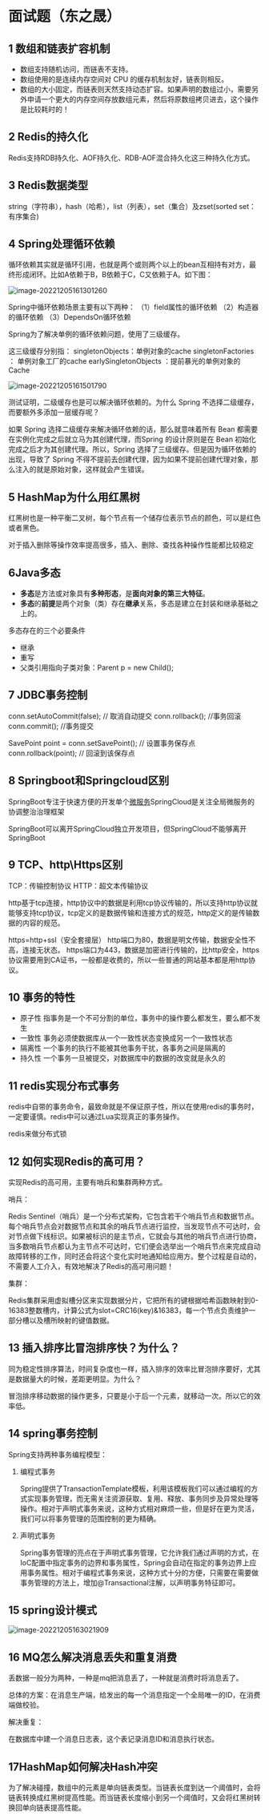 # 面试题（东之晟）

## 1 数组和链表扩容机制

- 数组支持随机访问，而链表不支持。
- 数组使用的是连续内存空间对 CPU 的缓存机制友好，链表则相反。
- 数组的大小固定，而链表则天然支持动态扩容。如果声明的数组过小，需要另外申请一个更大的内存空间存放数组元素，然后将原数组拷贝进去，这个操作是比较耗时的！

## 2 Redis的持久化

Redis支持RDB持久化、AOF持久化、RDB-AOF混合持久化这三种持久化方式。

## 3 Redis数据类型

string（字符串），hash（哈希），list（列表），set（集合）及zset(sorted set：有序集合)

## 4 Spring处理循环依赖

循环依赖其实就是循环引用，也就是两个或则两个以上的bean互相持有对方，最终形成闭环。比如A依赖于B，B依赖于C，C又依赖于A。如下图：

![image-20221205161301260](https://jiangteddy.oss-cn-shanghai.aliyuncs.com/img2/202212051613307.png)

Spring中循环依赖场景主要有以下两种：
（1）field属性的循环依赖
（2）构造器的循环依赖
（3）DependsOn循环依赖

Spring为了解决单例的循环依赖问题，使用了三级缓存。

这三级缓存分别指：
singletonObjects：单例对象的cache
singletonFactories ： 单例对象工厂的cache
earlySingletonObjects ：提前暴光的单例对象的Cache

![image-20221205161501790](https://jiangteddy.oss-cn-shanghai.aliyuncs.com/img2/202212051615826.png)

测试证明，二级缓存也是可以解决循环依赖的。为什么 Spring 不选择二级缓存，而要额外多添加一层缓存呢？

如果 Spring 选择二级缓存来解决循环依赖的话，那么就意味着所有 Bean 都需要在实例化完成之后就立马为其创建代理，而Spring 的设计原则是在 Bean 初始化完成之后才为其创建代理。所以，Spring 选择了三级缓存。但是因为循环依赖的出现，导致了 Spring 不得不提前去创建代理，因为如果不提前创建代理对象，那么注入的就是原始对象，这样就会产生错误。


## 5 HashMap为什么用红黑树

红黑树也是一种平衡二叉树，每个节点有一个储存位表示节点的颜色，可以是红色或者黑色。

对于插入删除等操作效率提高很多，插入、删除、查找各种操作性能都比较稳定

## 6Java多态

- **多态**是方法或对象具有**多种形态**，是**面向对象的第三大特征**。
- **多态**的**前提**是两个对象（类）存在**继承**关系，多态是建立在封装和继承基础之上的。

多态存在的三个必要条件

- 继承
- 重写
- 父类引用指向子类对象：Parent p = new Child();

## 7 JDBC事务控制

conn.setAutoCommit(false); // 取消自动提交
conn.rollback();  //事务回滚
conn.commit(); //事务提交

SavePoint point = conn.setSavePoint(); // 设置事务保存点
conn.rollback(point); // 回滚到该保存点

## 8 Springboot和Springcloud区别

SpringBoot专注于快速方便的开发单个[微服务](https://so.csdn.net/so/search?q=微服务&spm=1001.2101.3001.7020)SpringCloud是关注全局微服务的协调整治治理框架

SpringBoot可以离开SpringCloud独立开发项目，但SpringCloud不能够离开SpringBoot

## 9 TCP、http\Https区别

TCP：传输控制协议
HTTP：超文本传输协议

http基于tcp连接，http协议中的数据是利用tcp协议传输的，所以支持http协议就能够支持tcp协议，tcp定义的是数据传输和连接方式的规范，http定义的是传输数据的内容的规范。

https=http+ssl（安全套接层）
http端口为80，数据是明文传输，数据安全性不高，连接无状态。
https端口为443，数据是加密进行传输的，比http安全，https协议需要用到CA证书，一般都是收费的，所以一些普通的网站基本都是用http协议。

## 10 事务的特性

- 原子性 指事务是一个不可分割的单位，事务中的操作要么都发生，要么都不发生
- 一致性 事务必须使数据库从一个一致性状态变换成另一个一致性状态
- 隔离性 一个事务的执行不能被其他事务干扰，各事务之间是隔离的
- 持久性 一个事务一旦被提交，对数据库中的数据的改变就是永久的

## 11 redis实现分布式事务

redis中自带的事务命令，最致命就是不保证原子性，所以在使用redis的事务时，一定要谨慎。redis中可以通过Lua实现真正的事务操作。

redis来做分布式锁





## 12 如何实现Redis的高可用？

实现Redis的高可用，主要有哨兵和集群两种方式。

哨兵：

Redis Sentinel（哨兵）是一个分布式架构，它包含若干个哨兵节点和数据节点。每个哨兵节点会对数据节点和其余的哨兵节点进行监控，当发现节点不可达时，会对节点做下线标识。如果被标识的是主节点，它就会与其他的哨兵节点进行协商，当多数哨兵节点都认为主节点不可达时，它们便会选举出一个哨兵节点来完成自动故障转移的工作，同时还会将这个变化实时地通知给应用方。整个过程是自动的，不需要人工介入，有效地解决了Redis的高可用问题！

集群：

Redis集群采用虚拟槽分区来实现数据分片，它把所有的键根据哈希函数映射到0-16383整数槽内，计算公式为slot=CRC16(key)&16383，每一个节点负责维护一部分槽以及槽所映射的键值数据。

## 13 插入排序比冒泡排序快？为什么？

同为稳定性排序算法，时间复杂度也一样，插入排序的效率比冒泡排序要好，尤其是数据量大的时候，差距更明显。为什么？

冒泡排序移动数据的操作更多，只要是小于后一个元素，就移动一次。所以它的效率低。

## 14 spring事务控制

Spring支持两种事务编程模型：

1. 编程式事务

   Spring提供了TransactionTemplate模板，利用该模板我们可以通过编程的方式实现事务管理，而无需关注资源获取、复用、释放、事务同步及异常处理等操作。相对于声明式事务来说，这种方式相对麻烦一些，但是好在更为灵活，我们可以将事务管理的范围控制的更为精确。

2. 声明式事务

   Spring事务管理的亮点在于声明式事务管理，它允许我们通过声明的方式，在IoC配置中指定事务的边界和事务属性，Spring会自动在指定的事务边界上应用事务属性。相对于编程式事务来说，这种方式十分的方便，只需要在需要做事务管理的方法上，增加@Transactional注解，以声明事务特征即可。

## 15 spring设计模式

![image-20221205163021909](https://jiangteddy.oss-cn-shanghai.aliyuncs.com/img2/202212051630952.png)

## 16 MQ怎么解决消息丢失和重复消费

丢数据一般分为两种，一种是mq把消息丢了，一种就是消费时将消息丢了。

总体的方案：在消息生产端，给发出的每一个消息指定一个全局唯一的ID，在消费端做校验。

解决重复：

在数据库中建一个消息日志表，这个表记录消息ID和消息执行状态。

## 17HashMap如何解决Hash冲突

为了解决碰撞，数组中的元素是单向链表类型。当链表长度到达一个阈值时，会将链表转换成红黑树提高性能。而当链表长度缩小到另一个阈值时，又会将红黑树转换回单向链表提高性能。

